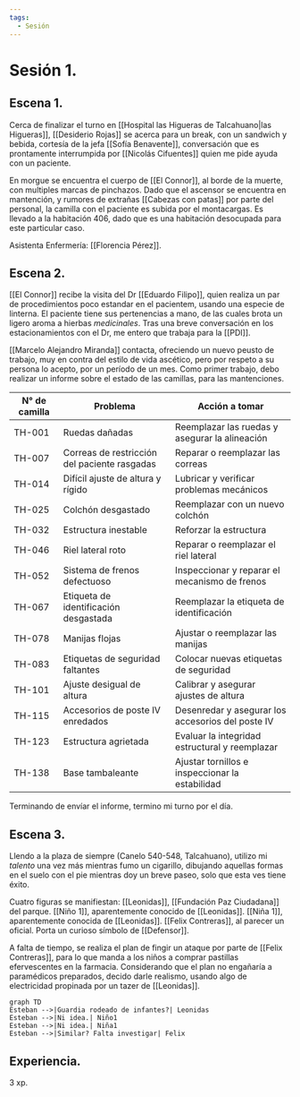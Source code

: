 ```yaml
---
tags:
  - Sesión
---
```

# Sesión 1.

## Escena 1.

Cerca de finalizar el turno en [[Hospital las Higueras de Talcahuano|las Higueras]], [[Desiderio Rojas]] se acerca para un break, con un sandwich y bebida, cortesía de la jefa [[Sofía Benavente]],  conversación que es prontamente interrumpida por [[Nicolás Cifuentes]] quien me pide ayuda con un paciente.

En morgue se encuentra el cuerpo de [[El Connor]], al borde de la muerte, con multiples marcas de pinchazos. Dado que el ascensor se encuentra en mantención, y rumores de extrañas [[Cabezas con patas]] por parte del personal, la camilla con el paciente es subida por el montacargas.
Es llevado a la habitación 406, dado que es una habitación desocupada para este particular caso.

Asistenta Enfermería: [[Florencia Pérez]].

## Escena 2.

[[El Connor]] recibe la visita del Dr [[Eduardo Filipo]], quien realiza un par de procedimientos poco estandar en el pacientem, usando una especie de linterna. El paciente tiene sus pertenencias a mano, de las cuales brota un ligero aroma a hierbas _medicinales_. Tras una breve conversación en los estacionamientos con el Dr, me entero que trabaja para la [[PDI]].

[[Marcelo Alejandro Miranda]] contacta, ofreciendo un nuevo peusto de trabajo, muy en contra del estilo de vida ascético, pero por respeto a su persona lo acepto, por un período de un mes. Como primer trabajo, debo realizar un informe sobre el estado de las camillas, para las mantenciones.

| N° de camilla | Problema                                  | Acción a tomar                                |
|---------------|-------------------------------------------|-----------------------------------------------|
| TH-001        | Ruedas dañadas                            | Reemplazar las ruedas y asegurar la alineación|
| TH-007        | Correas de restricción del paciente rasgadas | Reparar o reemplazar las correas             |
| TH-014        | Difícil ajuste de altura y rígido         | Lubricar y verificar problemas mecánicos     |
| TH-025        | Colchón desgastado                        | Reemplazar con un nuevo colchón              |
| TH-032        | Estructura inestable                      | Reforzar la estructura                        |
| TH-046        | Riel lateral roto                        | Reparar o reemplazar el riel lateral         |
| TH-052        | Sistema de frenos defectuoso              | Inspeccionar y reparar el mecanismo de frenos|
| TH-067        | Etiqueta de identificación desgastada     | Reemplazar la etiqueta de identificación     |
| TH-078        | Manijas flojas                            | Ajustar o reemplazar las manijas             |
| TH-083        | Etiquetas de seguridad faltantes          | Colocar nuevas etiquetas de seguridad        |
| TH-101        | Ajuste desigual de altura                 | Calibrar y asegurar ajustes de altura        |
| TH-115        | Accesorios de poste IV enredados          | Desenredar y asegurar los accesorios del poste IV|
| TH-123        | Estructura agrietada                      | Evaluar la integridad estructural y reemplazar|
| TH-138        | Base tambaleante                          | Ajustar tornillos e inspeccionar la estabilidad|

Terminando de envíar el informe, termino mi turno por el día.

## Escena 3.

Llendo a la plaza de siempre (Canelo 540-548, Talcahuano), utilizo mi _talento_ una vez más mientras fumo un cigarillo, dibujando aquellas formas en el suelo con el pie mientras doy un breve paseo, solo que esta ves tiene éxito.

Cuatro figuras se manifiestan:
[[Leonidas]], [[Fundación Paz Ciudadana]] del parque.
[[Niño 1]], aparentemente conocido de [[Leonidas]].
[[Niña 1]], aparentemente conocida de [[Leonidas]].
[[Felix Contreras]], al parecer un oficial. Porta un curioso símbolo de [[Defensor]].

A falta de tiempo, se realiza el plan de fingir un ataque por parte de [[Felix Contreras]], para lo que manda a los niños a comprar pastillas efervescentes en la farmacia. Considerando que el plan no engañaría a paramédicos preparados, decido darle realismo, usando algo de electricidad propinada por un tazer de [[Leonidas]].

```mermaid
graph TD
Esteban -->|Guardia rodeado de infantes?| Leonidas
Esteban -->|Ni idea.| Niño1
Esteban -->|Ni idea.| Niña1
Esteban -->|Similar? Falta investigar| Felix
```

## Experiencia.

3 xp.